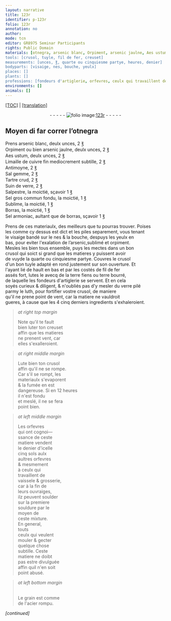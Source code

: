```yaml
---
layout: narrative
title: 123r
identifier: p-123r
folio: 123r
annotation: no
author:
mode: tcn
editor: GR8975 Seminar Participants
rights: Public Domain
materials: [otnegra, arsenic blanc, Orpiment, arsenic jaulne, Aes ustum, Limaille de cuivre fin, Antimoyne, Sal gemme, Tartre crud, Suin de verre, Salpestre, Sel gros commun fondu, Sublime, Borras, Sel armoniac, borras, arsenic, sublimé, orpiment, tuyle, fil de fer, lutes, terre fiens ou terre bourré, de laquelle les fondeurs d'artiglerie se servent, verre pilé, luth, luter, Lute, soulder, souldure, acier]
tools: [crusol, tuyle, fil de fer, creuset]
measurements: [unces, ℥, quarte ou cinquiesme partye, heures, denier]
bodyparts: [visaige, nes, bouche, yeulx]
places: []
plants: []
professions: [fondeurs d'artiglerie, orfevres, ceulx qui travaillent de vaissele & grosserie]
environments: []
animals: []
---
```


 <p><a href="{{ site.baseurl }}/normalized/">[TOC]</a> | <a href="{{ site.baseurl }}/texts/p-123r_tl/" target="_blank">[translation]</a></p><div class="folio" align="center">- - - - - <a href="http://gallica.bnf.fr/ark:/12148/btv1b10500001g/f251.item.r=" target="_blank"><img src="https://cu-mkp.github.io/2017-workshop-edition/assets/photo-icon.png" alt="folio image: " style="display:inline-block; margin-bottom:-3px;"/>123r</a> - - - - - </div>  
  

## Moyen di far correr l’<span class="m">otnegra</span>

 
P<span class="exp">rens</span> <span class="m">arsenic blanc</span>, deulx <span class="ms">unces</span>, 2 <span class="ms">℥</span><br/> <span class="m">Orpiment</span> ou bien <span class="m">arsenic jaulne</span>, deulx <span class="ms">unces</span>, 2 <span class="ms">℥</span><br/> <span class="m">Aes ustum</span>, deulx <span class="ms">unces</span>, 2 <span class="ms">℥</span><br/> <span class="m">Limaille de cuivre <span class="add">fin</span></span> mediocrem<span class="exp">ent</span> subtille, 2 <span class="ms">℥</span><br/> <span class="m">Antimoyne</span>, 2 <span class="ms">℥</span><br/> <span class="m">Sal gemme</span>, 2 <span class="ms">℥</span><br/> <span class="m">Tartre crud</span>, 2 <span class="ms">℥</span><br/> <span class="m">Suin de verre</span>, 2 <span class="ms">℥</span><br/> <span class="m">Salpestre</span>, la moictié, sçavoir 1 <span class="ms">℥</span><br/> <span class="m">Sel gros commun <span class="add">fondu</span></span>, la moictié, 1 <span class="ms">℥</span><br/> <span class="m">Sublime</span>, la moictié, 1 <span class="ms">℥</span><br/> <span class="m">Borras</span>, la moictié, 1 <span class="ms">℥</span><br/> <span class="m">Sel armoniac</span>, aultant que de <span class="m">borras</span>, sçavoir 1 <span class="ms">℥</span>
 
P<span class="exp">rens</span> de ces materiaulx, des meilleurs que tu pourras trouver. Poises<br/> les co<span class="exp">mm</span>e cy dessus est dict et les piles separement, vous tenant<br/> le <span class="bp">visaige</span> bandé sur le <span class="bp">nes</span> & la <span class="bp">bouche</span>, despuys les <span class="bp">yeulx</span> en<br/> bas, pour eviter l'exalation de l’<span class="m">arsenic</span>,<span class="m">sublimé</span> et <span class="m">orpiment</span>.<br/> Mesles les bien tous ensemble, puys les mectes dans un bon<br/> <span class="tl">crusol</span> qui soict si grand que les matieres y puissent avoir<br/> de vuyde la <span class="ms">quarte ou cinquiesme partye</span>. Couvres le <span class="tl">crusol</span><br/> d'un bon <span class="tl"><span class="m">tuyle</span></span> adapté en rond justement sur son ouverture. Et<br/> l'ayant lié de hault en bas et par les costés de <span class="tl"><span class="m">fil de fer</span></span><br/> assés fort, <span class="m">lutes</span> le avecq de la <span class="m">terre fiens ou terre bourré,<br/> de laquelle les <span class="pro">fondeurs d'artiglerie</span> se servent</span>. Et en cela<br/> soyés curieux & diligent, & n'oubliés pas d'y mesler du <span class="m">verre pilé</span><br/> parmy le <span class="m">luth</span>, pour fortifier v<span class="exp">ost</span>re <span class="tl">crusol</span>, de maniere<br/> qu'il ne prene point de vent, car la matiere ne vauldroit<br/> gueres, à cause que les <span class="del">4</span> <span class="add">cinq</span> derniers ingredients s'exhaleroient.
 
> *at right top margin*
> 
> 
>   Note qu'il te fault<br/> bien <span class="m">luter</span> ton <span class="tl">creuset</span><br/> affin que les matieres<br/> ne prenent vent, car<br/> elles s'exalleroient.
 
> *at right middle margin*
> 
> 
>   <span class="m">Lute</span> bien ton <span class="tl">crusol</span><br/> affin qu'il ne se rompe.<br/> Car s'il se rompt, les<br/> materiaulx s'evaporent<br/> & <span class="md">la fumée en est<br/> dangereuse</span>. Si en 12 <span class="ms"><span class="tmp">heures</span></span><br/> il n'est fondu<br/> et meslé, il ne se fera<br/> point bien.
 
> *at left middle margin*
> 
> 
>   Les <span class="pro">orfevres</span><br/> qui ont cognoi—<br/> ssance de ceste<br/> matiere vendent<br/> le <span class="ms">denier</span> d'icelle<br/> cinq <span class="cn">sols</span> aulx<br/> aultres <span class="pro">orfevres</span><br/> & mesmement<br/> à <span class="pro">ceulx qui<br/> travaillent de<br/> vaissele & grosserie</span>,<br/> car à la fin de<br/> leurs ouvraiges,<br/> ilz peuvent <span class="m">soulder</span><br/> sur la premiere<br/> <span class="m">souldure</span> par le<br/> moyen de<br/> ceste mixture.<br/> En g<span class="exp">e</span>n<span class="exp">er</span>al,<br/> touts<br/> ceulx qui veulent<br/> mouler & gecter<br/> quelque chose<br/> subtille. Ceste<br/> matiere ne doibt<br/> pas estre divulguée<br/> affin quil n'en soit<br/> point abusé.
 
> *at left bottom margin*
> 
> 
>   <br/>Le grain est co<span class="exp">mm</span>e<br/> de l'<span class="m">acier</span> rompu.
 
*[continued]*
 
 
